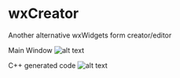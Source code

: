 # wxCreator
Another alternative wxWidgets form creator/editor

Main Window
![alt text](https://gtfkephost.hu/files/2020/15/07/tpwddw0ev0.png)

C++ generated code
![alt text](https://gtfkephost.hu/files/2020/15/07/8z27m7ep1v.png)
